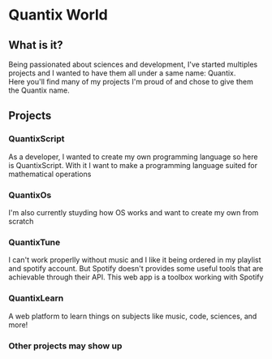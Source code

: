 # Quantix World
## What is it?
Being passionated about sciences and development, I've started multiples projects and I wanted to have them all under a same name: Quantix.  
Here you'll find many of my projects I'm proud of and chose to give them the Quantix name.

## Projects
### QuantixScript
As a developer, I wanted to create my own programming language so here is QuantixScript. With it I want to make a programming language suited for mathematical operations

### QuantixOs
I'm also currently stuyding how OS works and want to create my own from scratch

### QuantixTune
I can't work properlly without music and I like it being ordered in my playlist and spotify account. But Spotify doesn't provides some useful tools that are achievable through their API. This web app is a toolbox working with Spotify

### QuantixLearn
A web platform to learn things on subjects like music, code, sciences, and more!

### Other projects may show up
